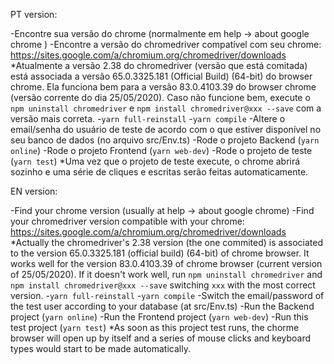 
PT version:

-Encontre sua versão do chrome (normalmente em help -> about google chrome )
-Encontre a versão do chromedriver compatível com seu chrome: https://sites.google.com/a/chromium.org/chromedriver/downloads
*Atualmente a versão 2.38 do chromedriver (versão que está comitada) está associada a versão 65.0.3325.181 (Official Build) (64-bit) do browser chrome. Ela funciona bem para a versão 83.0.4103.39 do browser chrome (versão corrente do dia 25/05/2020). Caso não funcione bem, execute o `npm uninstall chromedriver` e `npm install chromedriver@xxx --save` com a versão mais correta.
-`yarn full-reinstall`
-`yarn compile`
-Altere o email/senha do usuário de teste de acordo com o que estiver disponível no seu banco de dados (no arquivo src/Env.ts)
-Rode o projeto Backend (`yarn online`)
-Rode o projeto Frontend (`yarn web-dev`)
-Rode o projeto de teste (`yarn test`)
*Uma vez que o projeto de teste execute, o chrome abrirá sozinho e uma série de cliques e escritas serão feitas automaticamente.


EN version:

-Find your chrome version (usually at help -> about google chrome)
-Find your chromedriver version compatible with your chrome: https://sites.google.com/a/chromium.org/chromedriver/downloads
*Actually the chromedriver's 2.38 version (the one commited) is associated to the version 65.0.3325.181 (official build) (64-bit) of chrome browser. It works well for the version 83.0.4103.39 of chrome browser (current version of 25/05/2020). If it doesn't work well, run `npm uninstall chromedriver` and `npm install chromedriver@xxx --save` switching `xxx` with the most correct version.
-`yarn full-reinstall`
-`yarn compile`
-Switch the email/password of the test user according to your database (at src/Env.ts)
-Run the Backend project (`yarn online`)
-Run the Frontend project (`yarn web-dev`)
-Run this test project (`yarn test`)
*As soon as this project test runs, the chorme browser will open up by itself and a series of mouse clicks and keyboard types would start to be made automatically.
